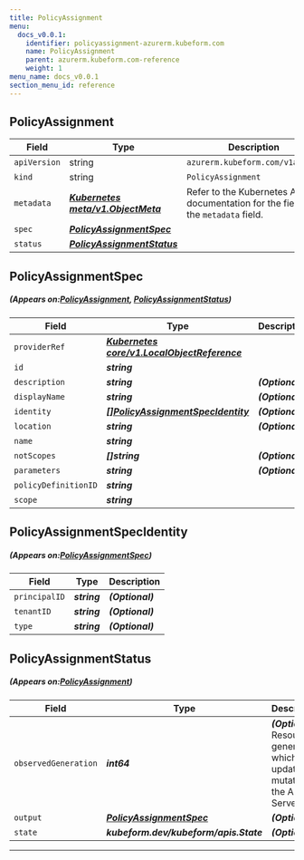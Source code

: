 ```yaml
---
title: PolicyAssignment
menu:
  docs_v0.0.1:
    identifier: policyassignment-azurerm.kubeform.com
    name: PolicyAssignment
    parent: azurerm.kubeform.com-reference
    weight: 1
menu_name: docs_v0.0.1
section_menu_id: reference
---
```


## PolicyAssignment
| Field | Type | Description |
| ------ | ----- | ----------- |
| `apiVersion` | string | `azurerm.kubeform.com/v1alpha1` |
|    `kind` | string | `PolicyAssignment` |
| `metadata` | ***[Kubernetes meta/v1.ObjectMeta](https://kubernetes.io/docs/reference/generated/kubernetes-api/v1.13/#objectmeta-v1-meta)***|Refer to the Kubernetes API documentation for the fields of the `metadata` field.|
| `spec` | ***[PolicyAssignmentSpec](#PolicyAssignmentSpec)***||
| `status` | ***[PolicyAssignmentStatus](#PolicyAssignmentStatus)***||
## PolicyAssignmentSpec
##### (Appears on:[PolicyAssignment](#PolicyAssignment), [PolicyAssignmentStatus](#PolicyAssignmentStatus))
| Field | Type | Description |
| ------ | ----- | ----------- |
| `providerRef` | ***[Kubernetes core/v1.LocalObjectReference](https://kubernetes.io/docs/reference/generated/kubernetes-api/v1.13/#localobjectreference-v1-core)***||
| `id` | ***string***||
| `description` | ***string***| ***(Optional)*** |
| `displayName` | ***string***| ***(Optional)*** |
| `identity` | ***[[]PolicyAssignmentSpecIdentity](#PolicyAssignmentSpecIdentity)***| ***(Optional)*** |
| `location` | ***string***| ***(Optional)*** |
| `name` | ***string***||
| `notScopes` | ***[]string***| ***(Optional)*** |
| `parameters` | ***string***| ***(Optional)*** |
| `policyDefinitionID` | ***string***||
| `scope` | ***string***||
## PolicyAssignmentSpecIdentity
##### (Appears on:[PolicyAssignmentSpec](#PolicyAssignmentSpec))
| Field | Type | Description |
| ------ | ----- | ----------- |
| `principalID` | ***string***| ***(Optional)*** |
| `tenantID` | ***string***| ***(Optional)*** |
| `type` | ***string***| ***(Optional)*** |
## PolicyAssignmentStatus
##### (Appears on:[PolicyAssignment](#PolicyAssignment))
| Field | Type | Description |
| ------ | ----- | ----------- |
| `observedGeneration` | ***int64***| ***(Optional)*** Resource generation, which is updated on mutation by the API Server.|
| `output` | ***[PolicyAssignmentSpec](#PolicyAssignmentSpec)***| ***(Optional)*** |
| `state` | ***kubeform.dev/kubeform/apis.State***| ***(Optional)*** |
---
